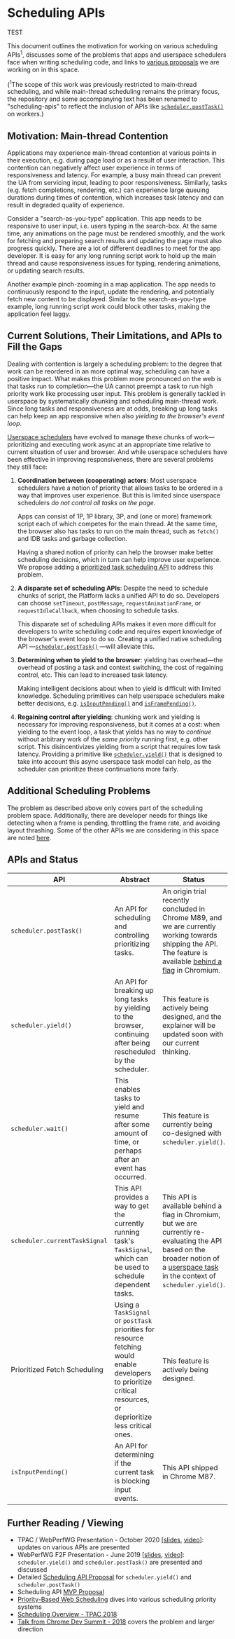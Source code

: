 # Scheduling APIs

TEST

This document outlines the motivation for working on various scheduling
APIs<sup>1</sup>, discusses some of the problems that apps and userspace
schedulers face when writing scheduling code, and links to [various
proposals](#scheduling-apis-and-status) we are working on in this space.

(<sup>1</sup>The scope of this work was previously restricted to main-thread
scheduling, and while main-thread scheduling remains the primary focus, the
repository and some accompanying text has been renamed to "scheduling-apis" to
reflect the inclusion of APIs like
[`scheduler.postTask()`](explainers/prioritized-post-task.md) on workers.)

## Motivation: Main-thread Contention

Applications may experience main-thread contention at various points in their
execution, e.g. during page load or as a result of user interaction. This
contention can negatively affect user experience in terms of responsiveness and
latency. For example, a busy main thread can prevent the UA from servicing
input, leading to poor responsiveness. Similarly, tasks (e.g. fetch
completions, rendering, etc.) can experience large queuing durations during
times of contention, which increases task latency and can result in degraded
quality of experience.

Consider a "search-as-you-type" application. This app needs to be responsive to
user input, i.e. users typing in the search-box. At the same time, any
animations on the page must be rendered smoothly, and the work for fetching and
preparing search results and updating the page must also progress quickly.
There are a lot of different deadlines to meet for the app developer. It is
easy for any long running script work to hold up the main thread and cause
responsiveness issues for typing, rendering animations, or updating search
results.

Another example pinch-zooming in a map application. The app needs to
continuously respond to the input, update the rendering, and potentially fetch
new content to be displayed. Similar to the search-as-you-type example, long
running script work could block other tasks, making the application feel laggy.

## Current Solutions, Their Limitations, and APIs to Fill the Gaps

Dealing with contention is largely a scheduling problem: to the degree that
work can be reordered in an more optimal way, scheduling can have a positive
impact. What makes this problem more pronounced on the web is that tasks run to
completion&mdash;the UA cannot preempt a task to run high priority work
like processing user input. This problem is generally tackled in userspace by
systematically chunking and scheduling main-thread work. Since long tasks and
responsiveness are at odds, breaking up long tasks can help keep an app
responsive when also *yielding to the browser's event loop*.

[Userspace schedulers](./misc/userspace-schedulers.md) have evolved to manage
these chunks of work&mdash;prioritizing and executing work async at an
appropriate time relative to current situation of user and browser. And while
userspace schedulers have been effective in improving responsiveness, there are
several problems they still face:

 1. **Coordination between (cooperating) actors**: Most userspace schedulers
    have a notion of priority that allows tasks to be ordered in a way that
    improves user experience. But this is limited since userspace schedulers
    *do not control all tasks on the page*.

    Apps can consist of 1P, 1P library, 3P, and (one or more) framework script
    each of which competes for the main thread. At the same time, the browser
    also has tasks to run on the main thread, such as `fetch()` and IDB tasks
    and garbage collection.

    Having a shared notion of priority can help the browser make better
    scheduling decisions, which in turn can help improve user experience.
    We propose adding a [prioritized task scheduling
    API](./explainers/prioritized-post-task.md) to address this problem.

 1. **A disparate set of scheduling APIs**: Despite the need to schedule chunks
    of script, the Platform lacks a unified API to do so. Developers can choose
    `setTimeout`, `postMessage`, `requestAnimationFrame`, or
    `requestIdleCallback`, when choosing to schedule tasks.
  
    This disparate set of scheduling APIs makes it even more difficult for
    developers to write scheduling code and requires expert knowledge of the
    browser's event loop to do so. Creating a unified native scheduling API
    &mdash;[`scheduler.postTask()`](./explainers/prioritized-post-task.md)
    &mdash;will alleviate this.

 1. **Determining when to yield to the browser**: yielding has overhead&mdash;the
    overhead of posting a task and context switching, the cost of regaining
    control, etc. This can lead to increased task latency.

    Making intelligent decisions about when to yield is difficult with limited
    knowledge. Scheduling primitives can help userspace schedulers make better
    decisions, e.g. [`isInputPending()`](https://github.com/WICG/is-input-pending)
    and [`isFramePending()`](https://github.com/szager-chromium/isFramePending/blob/master/explainer.md).

 1. **Regaining control after yielding**: chunking work and yielding is
    necessary for improving responsiveness, but it comes at a cost: when
    yielding to the event loop, a task that yields has no way to *continue*
    without arbitrary work of the *same priority* running first, e.g. other
    script. This disincentivizes yielding from a script that requires low task
    latency. Providing a primitive like [`scheduler.yield()`](./explainers/yield-and-continuation.md)
    that is designed to take into account this async userspace task model can
    help, as the scheduler can prioritize these continuations more fairly.

## Additional Scheduling Problems

The problem as described above only covers part of the scheduling problem
space. Additionally, there are developer needs for things like detecting when
a frame is pending, throttling the frame rate, and avoiding layout thrashing.
Some of the other APIs we are considering in this space are noted [here](./misc/low-level-apis.md).

## APIs and Status

 | API | Abstract | Status | Links |
 | --- | --- | --- | --- |
 | `scheduler.postTask()` | An API for scheduling and controlling prioritizing tasks. | An origin trial recently concluded in Chrome M89, and we are currently working towards shipping the API. The feature is available [behind a flag](./implementation-status.md) in Chromium. | [Explainer](./explainers/prioritized-post-task.md) <br/> [Spec](https://wicg.github.io/scheduling-apis/) <br/> [Polyfill](https://github.com/WICG/scheduling-apis/issues/37) |
 | `scheduler.yield()` | An API for breaking up long tasks by yielding to the browser, continuing after being rescheduled by the scheduler. | This feature is actively being designed, and the explainer will be updated soon with our current thinking. | [Explainer](./explainers/yield-and-continuation.md) |
 | `scheduler.wait()` | This enables tasks to yield and resume after some amount of time, or perhaps after an event has occurred. | This feature is currently being co-designed with `scheduler.yield()`. | [Related Discussion](https://github.com/WICG/scheduling-apis/issues/19) |
 | `scheduler.currentTaskSignal` | This API provides a way to get the currently running task's `TaskSignal`, which can be used to schedule dependent tasks. | This API is available behind a flag in Chromium, but we are currently re-evaluating the API based on the broader notion of a [userspace task](./misc/userspace-task-models.md) in the context of `scheduler.yield()`. | [Explainer](./explainers/post-task-propagation.md) |
 | Prioritized Fetch Scheduling | Using a `TaskSignal` or `postTask` priorities for resource fetching would enable developers to prioritize critical resources, or deprioritize less critical ones. | This feature is actively being designed. | [Early Proposal](https://docs.google.com/document/d/1107Vk7csYTf_lIapd2mipVQiO73JfX1uIkOA5Rbu3k8/view) |
 | `isInputPending()` | An API for determining if the current task is blocking input events. | This API shipped in Chrome M87. | [Explainer](https://github.com/WICG/is-input-pending) <br/> [Spec](https://wicg.github.io/is-input-pending/) <br/> [web.dev](https://web.dev/isinputpending/) |

## Further Reading / Viewing

 * TPAC / WebPerfWG Presentation - October 2020 [[slides](https://docs.google.com/presentation/d/1KqfH0j-OMY6kOsAyh4impB9q4OwSfX--waenzF8iFX4/edit?usp=sharing), [video](https://www.youtube.com/watch?v=LLNewXxHJfs)]: updates on various APIs are presented
 * WebPerfWG F2F Presentation - June 2019 [[slides](https://docs.google.com/presentation/d/1GUB081FTpvFEwEkfePagFEkiqcLKKnIHkhym-I8tTd8/edit#slide=id.g5b43bd1ecf_0_508), [video](https://www.youtube.com/watch?v=eyAW4FuSgyE&t=14387)]: `scheduler.yield()` and `scheduler.postTask()` are presented and discussed
 * Detailed [Scheduling API Proposal](https://docs.google.com/document/d/1xU7HyNsEsbXhTgt0ZnXDbeSXm5-m5FzkLJAT6LTizEI/edit#heading=h.iw2lczs6xwe6) for `scheduler.yield()` and `scheduler.postTask()`
 * Scheduling API [MVP Proposal](https://docs.google.com/document/d/1AATlW1ohLUgjSdqukgDx3C0P6rnJFgZavmKoZxGb8Rw/edit?usp=sharing)
 * [Priority-Based Web Scheduling](https://docs.google.com/document/d/1AATlW1ohLUgjSdqukgDx3C0P6rnJFgZavmKoZxGb8Rw/edit?usp=sharing) dives into various scheduling priority systems
 * [Scheduling Overview - TPAC 2018](https://docs.google.com/presentation/d/12lkTrTwGedKSFqOFhQTsEdcLI3ydRiAdom_9uQ2FgsM/edit?usp=sharing)
 * [Talk from Chrome Dev Summit - 2018](https://youtu.be/mDdgfyRB5kg) covers the problem and larger direction
